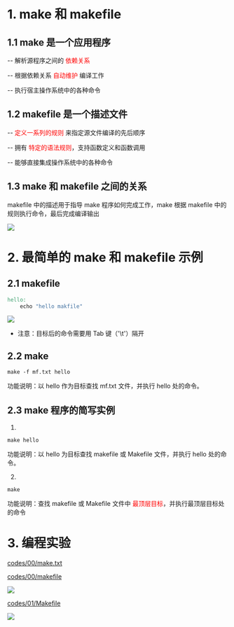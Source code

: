# 1. make 和 makefile

## 1.1 make 是一个应用程序

-- 解析源程序之间的 <font color=red>依赖关系</font>

-- 根据依赖关系 <font color=red>自动维护</font> 编译工作

-- 执行宿主操作系统中的各种命令

## 1.2 makefile 是一个描述文件

-- <font color=red>定义一系列的规则</font> 来指定源文件编译的先后顺序

-- 拥有 <font color=red>特定的语法规则</font>，支持函数定义和函数调用

-- 能够直接集成操作系统中的各种命令

## 1.3 make 和 makefile 之间的关系

makefile 中的描述用于指导 make 程序如何完成工作，make 根据 makefile 中的规则执行命令，最后完成编译输出

![](images/1.png)


# 2. 最简单的 make 和 makefile 示例

## 2.1 makefile

```makefile
hello:
	echo "hello makfile"
```
![](images/2.png)

- 注意：目标后的命令需要用 Tab 键（'\t'）隔开

## 2.2 make

```shell
make -f mf.txt hello
```

功能说明：以 hello 作为目标查找 mf.txt 文件，并执行 hello 处的命令。

## 2.3 make 程序的简写实例

1. 

```shell
make hello
```

功能说明：以 hello 为目标查找 makefile 或 Makefile 文件，并执行 hello 处的命令。

2. 

```shell
make
```

功能说明：查找 makefile 或 Makefile 文件中 <font color=red>最顶层目标</font>，并执行最顶层目标处的命令

# 3. 编程实验

[codes/00/make.txt](codes/00/make.txt)

[codes/00/makefile](codes/00/makefile)

![](images/mintty.2023-09-27_10-17-06.png)

[codes/01/Makefile](codes/01/Makefile)

![](images/mintty.2023-09-27_10-18-15.png)




